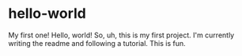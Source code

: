 hello-world
===========

My first one! Hello, world!
So, uh, this is my first project.
I'm currently writing the readme and following a tutorial.
This is fun.

